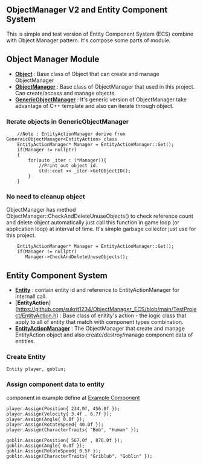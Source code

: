 ## ObjectManager V2 and Entity Component System
This is simple and test version of Entity Component System (ECS) combine with Object Manager pattern.
It's compose some parts of module.

## Object Manager Module
 + [**Object**](https://github.com/sukrit1234/ObjectManager_ECS/blob/main/TestProject/Object.h) : Base class of Object that can create and manage ObjectManager
 + [**ObjectManager**](https://github.com/sukrit1234/ObjectManager_ECS/blob/main/TestProject/ObjectManager.h) : Base class of ObjectManager that used in this project. Can create/access and manage objects.
 + [**GenericObjectManager**](https://github.com/sukrit1234/ObjectManager_ECS/blob/e15481f2b6f09ee35788ff3d5419ba7b73784eec/TestProject/ObjectManager.h#L57) : It's generic version of ObjectManager take advantage of C++ template and also can iterate through object.

### Iterate objects in GenericObjectManager
```
    //Note : EntityActionManager derive from GeneraicObjectManager<EntityAction> class
    EntityActionManager* Manager = EntityActionManager::Get();
    if(Manager != nullptr)
    {
        for(auto _iter : (*Manager)){
            //Print out object id.
            std::cout << _iter->GetObjectID();
        }
    }
```
### No need to cleanup object
ObjectManager has method ObjectManager::CheckAndDeleteUnuseObjects() to check reference count and delete object automatically just call this function in game loop (or application loop) at interval of time. It's simple garbage collector just use for this project. 

```
    EntityActionManager* Manager = EntityActionManager::Get();
    if(Manager != nullptr)
       Manager->CheckAndDeleteUnuseObjects();
```

## Entity Component System
 + [**Entity**](https://github.com/sukrit1234/ObjectManager_ECS/blob/main/TestProject/Entity.h) : contain entity id and reference to EntityActionManager for internall call.
 + [**EntityAction**] (https://github.com/sukrit1234/ObjectManager_ECS/blob/main/TestProject/EntityAction.h) : Base class of enitity's action - the logic class that apply to all of entity that match with component types combination.
 + [**EntityActionManager**](https://github.com/sukrit1234/ObjectManager_ECS/blob/main/TestProject/EntityActionManager.h) : The ObjectManager that create and manage EntityAction object and also create/destroy/manage component data of entities.

### Create Entity

```
Entity player, goblin;
```
### Assign component data to entity
component in example define at [Example Component](https://github.com/sukrit1234/ObjectManager_ECS/blob/main/TestProject/ExampleComponent.h)
```
player.Assign(Position{ 234.0f, 456.0f });
player.Assign(Velocity{ 3.4f , 6.7f });
player.Assign(Angle{ 0.0f });
player.Assign(RotateSpeed{ 40.0f });
player.Assign(CharacterTraits{ "Bob", "Human" });

goblin.Assign(Position{ 567.0f , 876.0f });
goblin.Assign(Angle{ 0.0f });
goblin.Assign(RotateSpeed{ 0.5f });
goblin.Assign(CharacterTraits{ "Griblub", "Goblin" });
```
